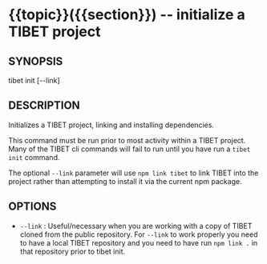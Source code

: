 {{topic}}({{section}}) -- initialize a TIBET project
=============================================

## SYNOPSIS

tibet init [--link]

## DESCRIPTION

Initializes a TIBET project, linking and installing dependencies.

This command must be run prior to most activity within a TIBET
project. Many of the TIBET cli commands will fail to run until
you have run a `tibet init` command.

The optional `--link` parameter will use `npm link tibet` to link
TIBET into the project rather than attempting to install it via
the current npm package.

## OPTIONS

  * `--link` :
    Useful/necessary when you are working with a copy of TIBET cloned from the
public repository. For `--link` to work properly you need to have a local TIBET
repository and you need to have run `npm link .` in that repository prior to
tibet init.
